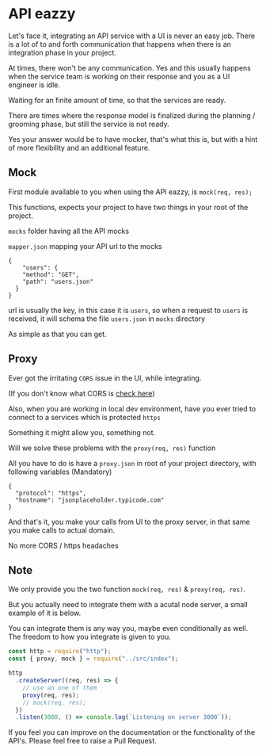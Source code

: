 # API eazzy

Let's face it, integrating an API service with a UI is never an easy job. There is a lot of to and forth communication that happens when there is an integration phase in your project.

At times, there won't be any communication. Yes and this usually happens when the service team is working on their response and you as a UI engineer is idle.

Waiting for an finite amount of time, so that the services are ready.

There are times where the response model is finalized during the planning / grooming phase, but still the service is not ready.

Yes your answer would be to have mocker, that's what this is, but with a hint of more flexibility and an additional feature.

## Mock

First module available to you when using the API eazzy, is `mock(req, res);`

This functions, expects your project to have two things in your root of the project.

`mocks` folder having all the API mocks

`mapper.json` mapping your API url to the mocks

```
{
    "users": {
    "method": "GET",
    "path": "users.json"
  }
}
```

url is usually the key, in this case it is `users`, so when a request to `users` is received, it will schema the file `users.json` in `mocks` directory

As simple as that you can get.

## Proxy

Ever got the irritating `CORS` issue in the UI, while integrating.

(If you don't know what CORS is [check here](https://developer.mozilla.org/en-US/docs/Web/HTTP/CORS))

Also, when you are working in local dev environment, have you ever tried to connect to a services which is protected `https`

Something it might allow you, something not.

Will we solve these problems with the `proxy(req, res)` function

All you have to do is have a `proxy.json` in root of your project directory, with following variables (Mandatory)

```
{
  "protocol": "https",
  "hostname": "jsonplaceholder.typicode.com"
}
```

And that's it, you make your calls from UI to the proxy server, in that same you make calls to actual domain.

No more CORS / https headaches

## Note

We only provide you the two function `mock(req, res)` & `proxy(req, res)`.

But you actually need to integrate them with a acutal node server, a small example of it is below.

You can integrate them is any way you, maybe even conditionally as well. The freedom to how you integrate is given to you.

```javascript
const http = require("http");
const { proxy, mock } = require("../src/index");

http
  .createServer((req, res) => {
    // use an one of them
    proxy(req, res);
    // mock(req, res);
  })
  .listen(3000, () => console.log(`Listening on server 3000`));
```

If you feel you can improve on the documentation or the functionality of the API's. Please feel free to raise a Pull Request.
